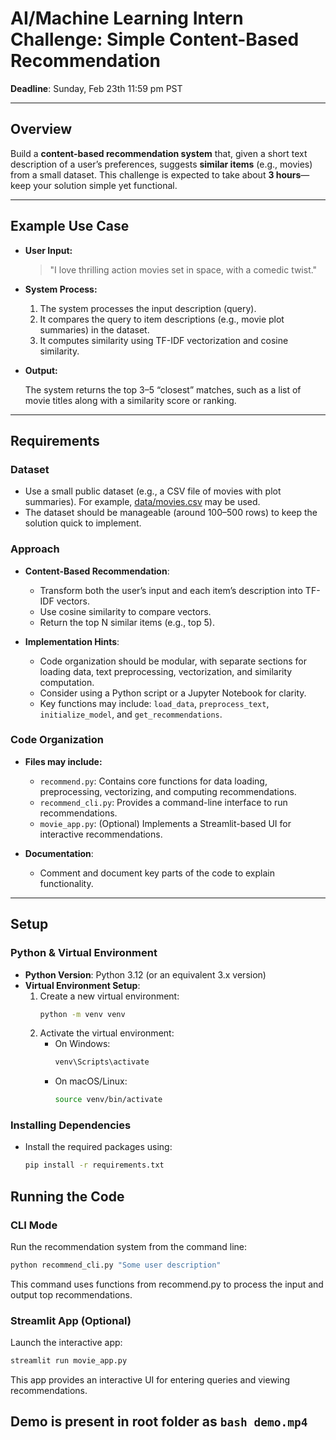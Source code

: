 # AI/Machine Learning Intern Challenge: Simple Content-Based Recommendation

**Deadline**: Sunday, Feb 23th 11:59 pm PST

---

## Overview

Build a **content-based recommendation system** that, given a short text description of a user’s preferences, suggests **similar items** (e.g., movies) from a small dataset. This challenge is expected to take about **3 hours**—keep your solution simple yet functional.

---

## Example Use Case

- **User Input:**

  > "I love thrilling action movies set in space, with a comedic twist."

- **System Process:**

  1. The system processes the input description (query).
  2. It compares the query to item descriptions (e.g., movie plot summaries) in the dataset.
  3. It computes similarity using TF-IDF vectorization and cosine similarity.

- **Output:**

  The system returns the top 3–5 “closest” matches, such as a list of movie titles along with a similarity score or ranking.

---

## Requirements

### Dataset

- Use a small public dataset (e.g., a CSV file of movies with plot summaries). For example, [data/movies.csv](data/movies.csv) may be used.
- The dataset should be manageable (around 100–500 rows) to keep the solution quick to implement.

### Approach

- **Content-Based Recommendation**:
  - Transform both the user’s input and each item’s description into TF-IDF vectors.
  - Use cosine similarity to compare vectors.
  - Return the top N similar items (e.g., top 5).

- **Implementation Hints**:
  - Code organization should be modular, with separate sections for loading data, text preprocessing, vectorization, and similarity computation.
  - Consider using a Python script or a Jupyter Notebook for clarity.
  - Key functions may include: `load_data`, `preprocess_text`, `initialize_model`, and `get_recommendations`.

### Code Organization

- **Files may include:**
  - `recommend.py`: Contains core functions for data loading, preprocessing, vectorizing, and computing recommendations.
  - `recommend_cli.py`: Provides a command-line interface to run recommendations.
  - `movie_app.py`: (Optional) Implements a Streamlit-based UI for interactive recommendations.

- **Documentation**:
  - Comment and document key parts of the code to explain functionality.

---

## Setup

### Python & Virtual Environment

- **Python Version**: Python 3.12 (or an equivalent 3.x version)
- **Virtual Environment Setup**:
  1. Create a new virtual environment:
     ```bash
     python -m venv venv
     ```
  2. Activate the virtual environment:
     - On Windows:
       ```bash
       venv\Scripts\activate
       ```
     - On macOS/Linux:
       ```bash
       source venv/bin/activate
       ```

### Installing Dependencies

- Install the required packages using:
  ```bash
  pip install -r requirements.txt
   ```
## Running the Code

### CLI Mode
Run the recommendation system from the command line:
   ```bash
python recommend_cli.py "Some user description"
   ```
This command uses functions from recommend.py to process the input and output top recommendations.

### Streamlit App (Optional)
Launch the interactive app:
   ```bash
   streamlit run movie_app.py
   ```
This app provides an interactive UI for entering queries and viewing recommendations.

## Demo is present in root folder as ```bash demo.mp4 ``` 
